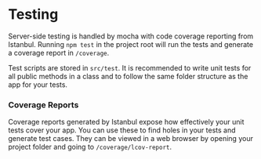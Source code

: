 # Testing

Server-side testing is handled by mocha with code coverage reporting from Istanbul. Running `npm test` in the project root will run the tests and generate a coverage report in `/coverage`.

Test scripts are stored in `src/test`. It is recommended to write unit tests for all public methods in a class and to follow the same folder structure as the app for your tests.

### Coverage Reports

Coverage reports generated by Istanbul expose how effectively your unit tests cover your app. You can use these to find holes in your tests and generate test cases. They can be viewed in a web browser by opening your project folder and going to `/coverage/lcov-report`. 